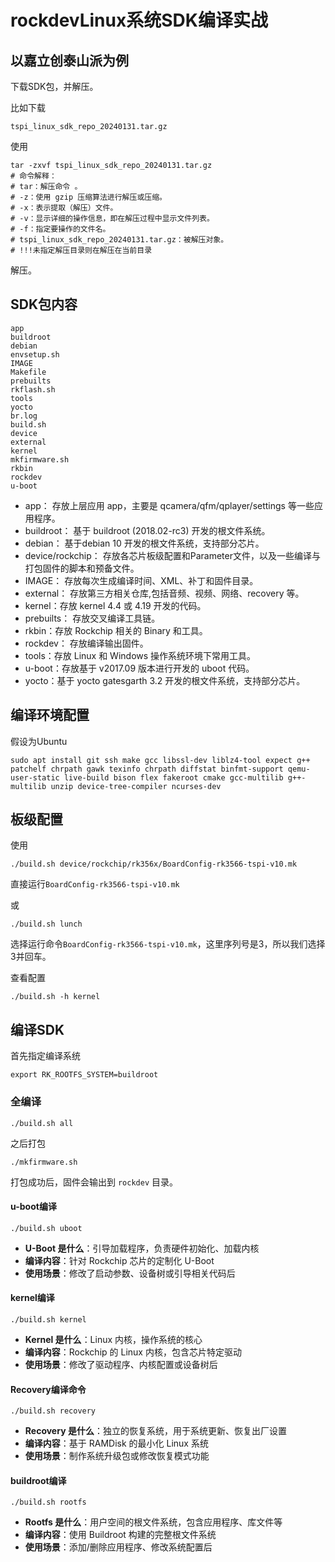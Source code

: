 # rockdevLinux系统SDK编译实战

## 以嘉立创泰山派为例

下载SDK包，并解压。

比如下载

```
tspi_linux_sdk_repo_20240131.tar.gz
```

使用

```shell
tar -zxvf tspi_linux_sdk_repo_20240131.tar.gz
# 命令解释：
# tar：解压命令 。
# -z：使用 gzip 压缩算法进行解压或压缩。
# -x：表示提取（解压）文件。
# -v：显示详细的操作信息，即在解压过程中显示文件列表。
# -f：指定要操作的文件名。
# tspi_linux_sdk_repo_20240131.tar.gz：被解压对象。
# !!!未指定解压目录则在解压在当前目录
```

解压。



## SDK包内容

```
app     
buildroot
debian
envsetup.sh
IMAGE
Makefile
prebuilts
rkflash.sh
tools
yocto
br.log
build.sh
device
external
kernel
mkfirmware.sh
rkbin
rockdev
u-boot
```

-   app： 存放上层应⽤ app，主要是 qcamera/qfm/qplayer/settings 等⼀些应⽤程序。 
-   buildroot： 基于 buildroot (2018.02-rc3) 开发的根⽂件系统。 
-   debian： 基于debian 10 开发的根⽂件系统，⽀持部分芯⽚。
-   device/rockchip： 存放各芯⽚板级配置和Parameter⽂件，以及⼀些编译与打包固件的脚本和预备⽂件。 
-   IMAGE： 存放每次⽣成编译时间、XML、补丁和固件⽬录。
-   external： 存放第三⽅相关仓库,包括⾳频、视频、⽹络、recovery 等。
-   kernel：存放 kernel 4.4 或 4.19 开发的代码。
-   prebuilts： 存放交叉编译⼯具链。
-   rkbin：存放 Rockchip 相关的 Binary 和⼯具。
-   rockdev： 存放编译输出固件。
-   tools：存放 Linux 和 Windows 操作系统环境下常⽤⼯具。
-   u-boot：存放基于 v2017.09 版本进⾏开发的 uboot 代码。
-   yocto：基于 yocto gatesgarth 3.2 开发的根⽂件系统，⽀持部分芯⽚。



## 编译环境配置

假设为Ubuntu

```shell
sudo apt install git ssh make gcc libssl-dev liblz4-tool expect g++ patchelf chrpath gawk texinfo chrpath diffstat binfmt-support qemu-user-static live-build bison flex fakeroot cmake gcc-multilib g++-multilib unzip device-tree-compiler ncurses-dev
```



## 板级配置

使用

```shell
./build.sh device/rockchip/rk356x/BoardConfig-rk3566-tspi-v10.mk
```

直接运行`BoardConfig-rk3566-tspi-v10.mk`

或

```shell
./build.sh lunch
```

选择运行命令`BoardConfig-rk3566-tspi-v10.mk`，这里序列号是3，所以我们选择3并回车。



查看配置

```shell
./build.sh -h kernel
```



## 编译SDK

首先指定编译系统

```shell
export RK_ROOTFS_SYSTEM=buildroot
```



### 全编译

```shell
./build.sh all
```

之后打包

```shell
./mkfirmware.sh
```

打包成功后，固件会输出到 `rockdev` 目录。



#### u-boot编译

```shell
./build.sh uboot
```

-   **U-Boot 是什么**：引导加载程序，负责硬件初始化、加载内核
-   **编译内容**：针对 Rockchip 芯片的定制化 U-Boot
-   **使用场景**：修改了启动参数、设备树或引导相关代码后



#### kernel编译

```shell
./build.sh kernel
```

-   **Kernel 是什么**：Linux 内核，操作系统的核心
-   **编译内容**：Rockchip 的 Linux 内核，包含芯片特定驱动
-   **使用场景**：修改了驱动程序、内核配置或设备树后



#### Recovery编译命令

```shell
./build.sh recovery
```

-   **Recovery 是什么**：独立的恢复系统，用于系统更新、恢复出厂设置
-   **编译内容**：基于 RAMDisk 的最小化 Linux 系统
-   **使用场景**：制作系统升级包或修改恢复模式功能





#### buildroot编译

```shell
./build.sh rootfs
```

-   **Rootfs 是什么**：用户空间的根文件系统，包含应用程序、库文件等
-   **编译内容**：使用 Buildroot 构建的完整根文件系统
-   **使用场景**：添加/删除应用程序、修改系统配置后







```shell

```




